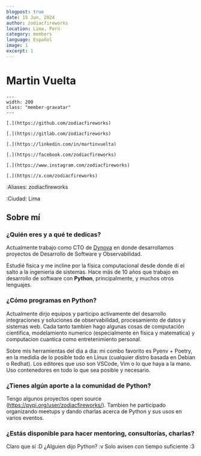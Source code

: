 ```yaml
---
blogpost: true
date: 15 Jun, 2024
author: zodiacfireworks
location: Lima, Perú
category: members
language: Español
image: 1
excerpt: 1
---
```


# Martin Vuelta

```{gravatar} martin.vuelta@gmail.com
---
width: 200
class: "member-gravatar"
---
```

```{rst-class} i-icon social-media github
[.](https://github.com/zodiacfireworks)
```
```{rst-class} i-icon social-media gitlab
[.](https://gitlab.com/zodiacfireworks)
```
```{rst-class} i-icon social-media linkedin
[.](https://linkedin.com/in/martinvuelta)
```
```{rst-class} i-icon social-media facebook
[.](https://facebook.com/zodiacfireworks)
```
```{rst-class} i-icon social-media instagram
[.](https://www.instagram.com/zodiacfireworks)
```
```{rst-class} i-icon social-media x-twitter
[.](https://x.com/zodiacfireworks)
```

:Aliases: zodiacfireworks

:Ciudad: Lima

## Sobre mí

### ¿Quién eres y a qué te dedicas?

Actualmente trabajo como CTO de [Dynova](https://dynova.io) en donde desarrollamos proyectos de Desarrollo de Software y Observabilidad.

Estudié fisica y me incline por la física computacional desde donde di el salto a la ingenieria de sistemas. Hace más de 10 años que trabajo en desarrollo de software con **Python**, principalmente, y muchos otros lenguajes.

### ¿Cómo programas en Python?

Actualmente dirjo equipos y participo activamente del desarrollo integraciones y soluciones de observabilidad, procesamiento de datos y sistemas web. Cada tanto tambien hago algunas cosas de computación cientifica, modelamiento numerico (especialmente en física y matematica) y computacion cuantica como entretenimiento personal.

Sobre mis herramientas del dia a dia: mi combo favorito es Pyenv + Poetry, en la medidia de lo posible todo en Linux (cualquier distro basada en Debian o Redhat). Los editores que uso son VSCode, Vim o lo que haya a la mano. Uso contenedores en todo lo que sea posible y necesario.

### ¿Tienes algún aporte a la comunidad de Python?

Tengo algunos proyectos open source (https://pypi.org/user/zodiacfireworks/). Tambien he participado organizando meetups y dando charlas acerca de Python y sus usos en varios eventos.

### ¿Estás disponible para hacer mentoring, consultorías, charlas?

Claro que sí :D ¿Alguien dijo Python? :v Solo avisen con tiempo suficiente :3
